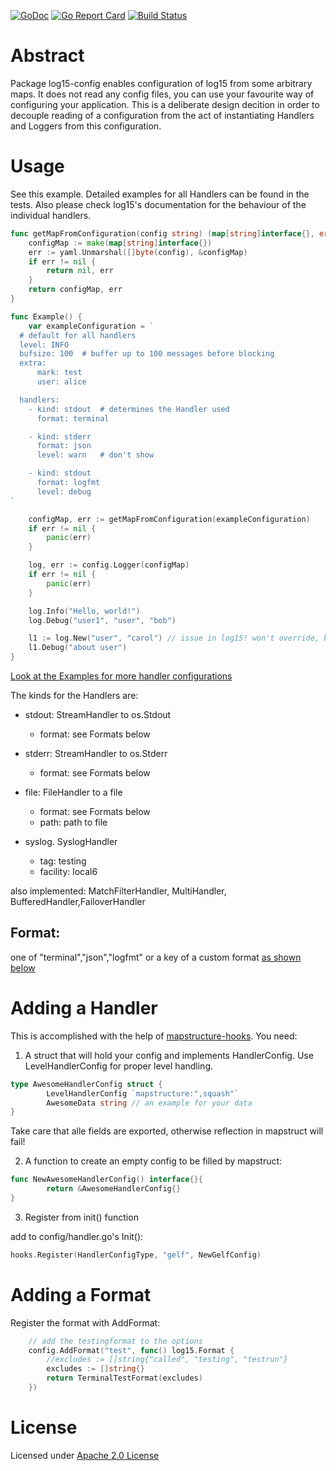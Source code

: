 [![GoDoc](https://godoc.org/github.com/gernoteger/log15-config?status.svg)](https://godoc.org/github.com/gernoteger/log15-config)
[![Go Report Card](https://goreportcard.com/badge/gernoteger/log15-config)](https://goreportcard.com/report/gernoteger/log15-config)
[![Build Status](https://travis-ci.org/gernoteger/log15-config.svg?branch=master)](https://travis-ci.org/gernoteger/log15-config)

# Abstract 

Package log15-config enables configuration of log15 from some arbitrary maps. It does not read any config files, you can use 
your favourite way of configuring your application.
This is a deliberate design decition in order to decouple reading of a configuration from the act of instantiating
Handlers and Loggers from this configuration.

# Usage

See this example. Detailed examples for all Handlers can be found in the tests. Also please check log15's documentation
for the behaviour of the individual handlers.

```go
func getMapFromConfiguration(config string) (map[string]interface{}, error) {
	configMap := make(map[string]interface{})
	err := yaml.Unmarshal([]byte(config), &configMap)
	if err != nil {
		return nil, err
	}
	return configMap, err
}

func Example() {
	var exampleConfiguration = `
  # default for all handlers
  level: INFO
  bufsize: 100  # buffer up to 100 messages before blocking
  extra:
      mark: test
      user: alice

  handlers:
    - kind: stdout  # determines the Handler used
      format: terminal

    - kind: stderr
      format: json
      level: warn	# don't show

    - kind: stdout
      format: logfmt
      level: debug
`

	configMap, err := getMapFromConfiguration(exampleConfiguration)
	if err != nil {
		panic(err)
	}

	log, err := config.Logger(configMap)
	if err != nil {
		panic(err)
	}

	log.Info("Hello, world!")
	log.Debug("user1", "user", "bob")

	l1 := log.New("user", "carol") // issue in log15! won't override, but use both!
	l1.Debug("about user")
}
```

[Look at the Examples for more handler configurations](https://godoc.org/github.com/gernoteger/log15-config#example-package)

The kinds for the Handlers are:

* stdout: StreamHandler to os.Stdout
    - format: see Formats below
    
* stderr: StreamHandler to os.Stderr
    - format: see Formats below
    
* file: FileHandler to a file
    - format: see Formats below
    - path: path to file

* syslog. SyslogHandler
    - tag: testing
    - facility: local6
    
also implemented: MatchFilterHandler, MultiHandler, BufferedHandler,FailoverHandler
  
## Format: 

one of "terminal","json","logfmt" or a key of a custom format [as shown below](#formats)

# Adding a Handler

This is accomplished with the help of [mapstructure-hooks](https://github.com/gernoteger/mapstructure-hooks). You need:

1. A struct that will hold your config and implements HandlerConfig. Use LevelHandlerConfig for proper level handling.

```go
type AwesomeHandlerConfig struct {
        LevelHandlerConfig `mapstructure:",squash"`
        AwesomeData string // an example for your data
}
```
Take care that alle fields are exported, otherwise reflection in mapstruct will fail!

2. A function to create an empty config to be filled by mapstruct:

```go
func NewAwesomeHandlerConfig() interface{}{
        return &AwesomeHandlerConfig{}
}
```

3. Register from init() function

add to config/handler.go's Init():

```go
hooks.Register(HandlerConfigType, "gelf", NewGelfConfig)
```

# Adding a Format
<a name="formats"></a>

Register the format with AddFormat:

```go
	// add the testingformat to the options
	config.AddFormat("test", func() log15.Format {
		//excludes := []string{"called", "testing", "testrun"}
		excludes := []string{}
		return TerminalTestFormat(excludes)
	})
```

# License

Licensed under [Apache 2.0 License](LICENSE.md)